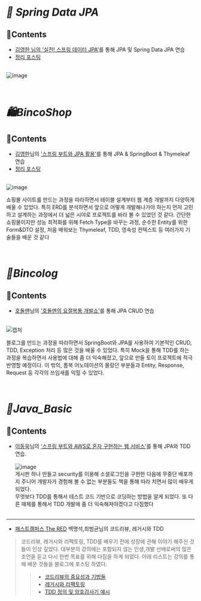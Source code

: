 # _📲 Spring Data JPA_
## 📝Contents
* [김영한 님의 '실전! 스프링 데이터 JPA'](https://www.inflearn.com/course/%EC%8A%A4%ED%94%84%EB%A7%81-%EB%8D%B0%EC%9D%B4%ED%84%B0-JPA-%EC%8B%A4%EC%A0%84)를 통해 JPA 및 Spring Data JPA 연습
* [정리 포스팅](https://binco.tistory.com/m/entry/SpringDataJPA-%EA%B8%B0%EC%A1%B4JPA-%EC%B0%A8%EC%9D%B4%EC%A0%90-%EC%82%AC%EC%9A%A9%EB%B2%95)
<br><br>

![image](https://user-images.githubusercontent.com/77534863/196109876-102a0c49-1faa-4428-b2bb-597a26610b3d.png)

<br />

# _🛍BincoShop_
## 📝Contents
* [김영한](https://www.inflearn.com/users/@yh/blogs)님의 ['스프링 부트와 JPA 활용'](https://www.inflearn.com/course/%EC%8A%A4%ED%94%84%EB%A7%81%EB%B6%80%ED%8A%B8-JPA-%ED%99%9C%EC%9A%A9-1/dashboard)를 통해 JPA & SpringBoot & Thymeleaf 연습
* [정리 포스팅](https://binco.tistory.com/m/entry/SpringDataJPA-%EA%B8%B0%EC%A1%B4JPA-%EC%B0%A8%EC%9D%B4%EC%A0%90-%EC%82%AC%EC%9A%A9%EB%B2%95)
<br><br>


![image](https://user-images.githubusercontent.com/77534863/188764194-31b0961c-c4ec-4f9e-90c2-fb627120202e.png)

쇼핑몰 사이트를 만드는 과정을 따라하면서 테이블 설계부터 웹 계층 개발까지 다양하게 배울 수 있었다. 특히 ERD를 분석하면서 앞으로 어떻게 개발해나가야 하는지 먼저 고민하고
설계하는 과정에서 더 넓은 시야로 프로젝트를 바라 볼 수 있었던 것 같다. 간단한 쇼핑몰이지만 성능 최적화를 위해 Fetch Type을 바꾸는 과정, 순수한 Entity를 위한 Form&DTO 설정, 
처음 배워보는 Thymeleaf, TDD, 영속성 컨텍스트 등 여러가지 기술들을 배운 것 같다



<br/>

# _📙Bincolog_
## 📝Contents
* [호돌맨](https://hodolman.com/)님의 ['호돌맨의 요절복통 개발쇼'](https://www.inflearn.com/course/%ED%98%B8%EB%8F%8C%EB%A7%A8-%EC%9A%94%EC%A0%88%EB%B3%B5%ED%86%B5-%EA%B0%9C%EB%B0%9C%EC%87%BC/dashboard)를 통해 JPA CRUD 연습 <br><br>

![캡처](https://user-images.githubusercontent.com/77534863/179460311-22a67731-2601-4bab-a898-e282a9dc98e0.PNG)

블로그를 만드는 과정을 따라하면서 SpringBoot와 JPA를 사용하여 기본적인 CRUD, TDD, Exception 처리 등 많은 것을 배울 수 있었다.
특히 Mock을 통해 TDD를 하는 과정을 복습하면서 사용법에 대해 좀 더 익숙해졌고, 앞으로 만들 토이 프로젝트에 적극 반영할 예정이다.
이 밖의, 롬복 어노테이션의 몰랐던 부분들과 Entity, Response, Request 등 각각의 쓰임새를 익힐 수 있었다.


<br/>

# _💪Java_Basic_

## 📝Contents
* [이동욱](https://jojoldu.tistory.com/)님의 ['스프링 부트와 AWS로 혼자 구현하는 웹 서비스'](http://www.yes24.com/Product/Goods/83849117)를 통해 JPA와 TDD 연습.<br><br>
![image](https://user-images.githubusercontent.com/77534863/169013792-2c20dbf6-20d6-4788-b3fa-2bdaa38154f0.png)<br>
게시판 하나 만들고 security를 이용해 소셜로그인을 구현한 다음에 무중단 배포까지 주니어 개발자가 경험해 볼 수 없는 부분들도 책을 통해 따라 치면서 많이 배우게 되었다.<br>
무엇보다 TDD를 통해서 테스트 코드 기반으로 코딩하는 방법을 알게 되었다. 또 다른 매체를 통해서 TDD 개발에 좀 더 익숙해져야겠다고 다짐했다<br><br>

***

* [패스트캠퍼스 The RED](https://fastcampus.app/course-detail/204897) 백명석,최범균님의 코드리뷰, 레거시와 TDD <br>
> 코드리뷰, 레거시와 리펙토링, TDD를 배우기 전에 성장에 관해 이야기 해주신 것들이 인상 깊었다. 대부분의 강의에는 포함되지 않는 인생,개발 선배로써의 많은 조언을 듣고 다시 한번 목표를 위해 다짐을 하게 되었다. 아래 리스트는 강의를 통해 배운 것들을 블로그에 포스팅 하였다. 
> > * [코드리뷰의 중요성과 기법들](https://binco.tistory.com/entry/%EC%BD%94%EB%93%9C%EB%A6%AC%EB%B7%B0-%EC%A3%BC%EB%AA%A9%EC%A0%81)
> > * [레거시와 리팩토링](https://binco.tistory.com/entry/%EB%A0%88%EA%B1%B0%EC%8B%9C%EC%99%80-%EB%A6%AC%ED%8C%A9%ED%86%A0%EB%A7%81)
> > * [TDD 정의 및 암호검사기 예시](https://binco.tistory.com/entry/TDD%EC%A0%95%EC%9D%98-%EC%95%94%ED%98%B8%EA%B2%80%EC%82%AC%EA%B8%B0)


